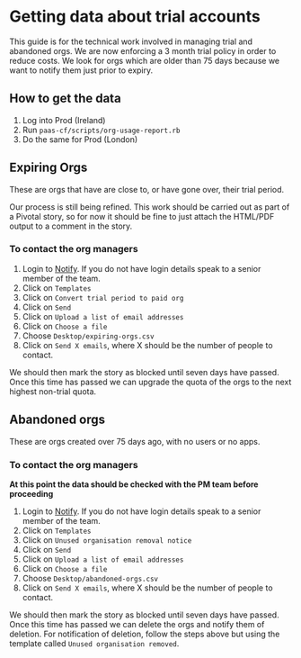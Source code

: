 # Getting data about trial accounts

This guide is for the technical work involved in managing trial and abandoned
orgs. We are now enforcing a 3 month trial policy in order to reduce costs. We
look for orgs which are older than 75 days because we want to notify them just
prior to expiry.

## How to get the data

1. Log into Prod (Ireland)
1. Run `paas-cf/scripts/org-usage-report.rb`
1. Do the same for Prod (London)

## Expiring Orgs

These are orgs that have are close to, or have gone over, their trial period.

Our process is still being refined. This work should be carried out as part of
a Pivotal story, so for now it should be fine to just attach the HTML/PDF
output to a comment in the story.

### To contact the org managers

1. Login to [Notify](https://www.notifications.service.gov.uk/sign-in). If you
   do not have login details speak to a senior member of the team.
1. Click on `Templates`
1. Click on `Convert trial period to paid org`
1. Click on `Send`
1. Click on `Upload a list of email addresses`
1. Click on `Choose a file`
1. Choose `Desktop/expiring-orgs.csv`
1. Click on `Send X emails`, where X should be the number of people to contact.

We should then mark the story as blocked until seven days have passed. Once
this time has passed we can upgrade the quota of the orgs to the next highest
non-trial quota.

## Abandoned orgs

These are orgs created over 75 days ago, with no users or no apps.

### To contact the org managers

**At this point the data should be checked with the PM team before proceeding**

1. Login to [Notify](https://www.notifications.service.gov.uk/sign-in). If you
   do not have login details speak to a senior member of the team.
1. Click on `Templates`
1. Click on `Unused organisation removal notice`
1. Click on `Send`
1. Click on `Upload a list of email addresses`
1. Click on `Choose a file`
1. Choose `Desktop/abandoned-orgs.csv`
1. Click on `Send X emails`, where X should be the number of people to contact.

We should then mark the story as blocked until seven days have passed. Once
this time has passed we can delete the orgs and notify them of deletion. For
notification of deletion, follow the steps above but using the template called
`Unused organisation removed`.
